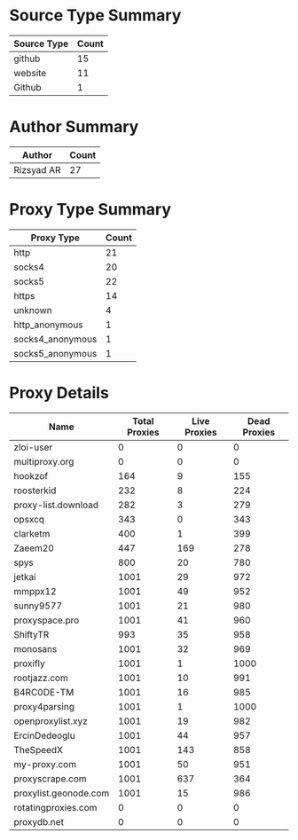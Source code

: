 # Source Type Summary

| Source Type | Count |
|-------------|-------|
| github | 15 |
| website | 11 |
| Github | 1 |


# Author Summary

| Author | Count |
|--------|-------|
| Rizsyad AR | 27 |


# Proxy Type Summary

| Proxy Type | Count |
|------------|-------|
| http | 21 |
| socks4 | 20 |
| socks5 | 22 |
| https | 14 |
| unknown | 4 |
| http_anonymous | 1 |
| socks4_anonymous | 1 |
| socks5_anonymous | 1 |


# Proxy Details

| Name | Total Proxies | Live Proxies | Dead Proxies |
|------|---------------|--------------|---------------|
| zloi-user | 0 | 0 | 0 |
| multiproxy.org | 0 | 0 | 0 |
| hookzof | 164 | 9 | 155 |
| roosterkid | 232 | 8 | 224 |
| proxy-list.download | 282 | 3 | 279 |
| opsxcq | 343 | 0 | 343 |
| clarketm | 400 | 1 | 399 |
| Zaeem20 | 447 | 169 | 278 |
| spys | 800 | 20 | 780 |
| jetkai | 1001 | 29 | 972 |
| mmppx12 | 1001 | 49 | 952 |
| sunny9577 | 1001 | 21 | 980 |
| proxyspace.pro | 1001 | 41 | 960 |
| ShiftyTR | 993 | 35 | 958 |
| monosans | 1001 | 32 | 969 |
| proxifly | 1001 | 1 | 1000 |
| rootjazz.com | 1001 | 10 | 991 |
| B4RC0DE-TM | 1001 | 16 | 985 |
| proxy4parsing | 1001 | 1 | 1000 |
| openproxylist.xyz | 1001 | 19 | 982 |
| ErcinDedeoglu | 1001 | 44 | 957 |
| TheSpeedX | 1001 | 143 | 858 |
| my-proxy.com | 1001 | 50 | 951 |
| proxyscrape.com | 1001 | 637 | 364 |
| proxylist.geonode.com | 1001 | 15 | 986 |
| rotatingproxies.com | 0 | 0 | 0 |
| proxydb.net | 0 | 0 | 0 |
